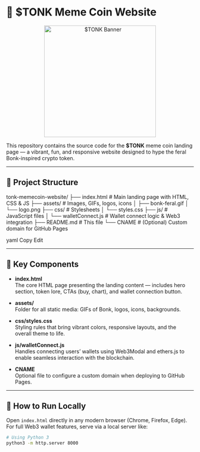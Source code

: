 # 🐾 $TONK Meme Coin Website

<p align="center">
  <img src="assets/bonk-feral.gif" alt="$TONK Banner" width="300" />
</p>

This repository contains the source code for the **$TONK** meme coin landing page — a vibrant, fun, and responsive website designed to hype the feral Bonk-inspired crypto token.

---

## 📂 Project Structure

tonk-memecoin-website/
├── index.html # Main landing page with HTML, CSS & JS
├── assets/ # Images, GIFs, logos, icons
│ ├── bonk-feral.gif
│ └── logo.png
├── css/ # Stylesheets
│ └── styles.css
├── js/ # JavaScript files
│ └── walletConnect.js # Wallet connect logic & Web3 integration
├── README.md # This file
└── CNAME # (Optional) Custom domain for GitHub Pages

yaml
Copy
Edit

---

## 🧱 Key Components

- **index.html**  
  The core HTML page presenting the landing content — includes hero section, token lore, CTAs (buy, chart), and wallet connection button.

- **assets/**  
  Folder for all static media: GIFs of Bonk, logos, icons, backgrounds.

- **css/styles.css**  
  Styling rules that bring vibrant colors, responsive layouts, and the overall theme to life.

- **js/walletConnect.js**  
  Handles connecting users’ wallets using Web3Modal and ethers.js to enable seamless interaction with the blockchain.

- **CNAME**  
  Optional file to configure a custom domain when deploying to GitHub Pages.

---

## 🚀 How to Run Locally

Open `index.html` directly in any modern browser (Chrome, Firefox, Edge).  
For full Web3 wallet features, serve via a local server like:

```bash
# Using Python 3
python3 -m http.server 8000
